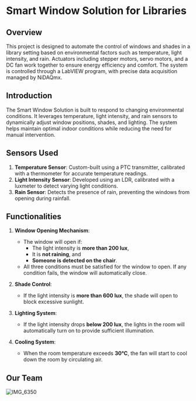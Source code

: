 # Smart Window Solution for Libraries

## Overview
This project is designed to automate the control of windows and shades in a library setting based on environmental factors such as temperature, light intensity, and rain. Actuators including stepper motors, servo motors, and a DC fan work together to ensure energy efficiency and comfort. The system is controlled through a LabVIEW program, with precise data acquisition managed by NiDAQmx.

## Introduction
The Smart Window Solution is built to respond to changing environmental conditions. It leverages temperature, light intensity, and rain sensors to dynamically adjust window positions, shades, and lighting. The system helps maintain optimal indoor conditions while reducing the need for manual intervention.

## Sensors Used
1. **Temperature Sensor**: Custom-built using a PTC transmitter, calibrated with a thermometer for accurate temperature readings.
2. **Light Intensity Sensor**: Developed using an LDR, calibrated with a luxmeter to detect varying light conditions.
3. **Rain Sensor**: Detects the presence of rain, preventing the windows from opening during rainfall.

## Functionalities
1. **Window Opening Mechanism**: 
   - The window will open if:
     - The light intensity is **more than 200 lux**,
     - It is **not raining**, and
     - **Someone is detected on the chair**.
   - All three conditions must be satisfied for the window to open. If any condition fails, the window will automatically close.

2. **Shade Control**:
   - If the light intensity is **more than 600 lux**, the shade will open to block excessive sunlight.

3. **Lighting System**:
   - If the light intensity drops **below 200 lux**, the lights in the room will automatically turn on to provide sufficient illumination.

4. **Cooling System**:
   - When the room temperature exceeds **30°C**, the fan will start to cool down the room by circulating air.

## Our Team

![IMG_6350](https://github.com/user-attachments/assets/048861a1-6362-4abc-ad2f-158cf08376a9)

